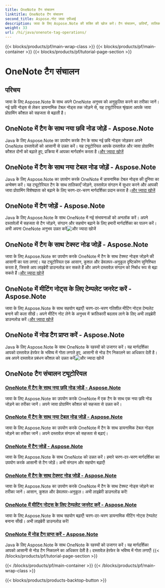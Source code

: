```yaml
---
title: OneNote टैग संचालन
linktitle: OneNote टैग संचालन
second_title: Aspose.नोट जावा एपीआई
description: जावा के लिए Aspose.Note की शक्ति की खोज करें। टैग संचालन, छवियाँ, तालिकाएँ, टेक्स्ट नोड्स और बहुत कुछ जोड़कर चरण-दर-चरण मार्गदर्शिकाओं के साथ अपने OneNote अनुभव को उन्नत करें।
weight: 33
url: /hi/java/onenote-tag-operations/
---
```


{{< blocks/products/pf/main-wrap-class >}}
{{< blocks/products/pf/main-container >}}
{{< blocks/products/pf/tutorial-page-section >}}

# OneNote टैग संचालन

## परिचय

जावा के लिए Aspose.Note के साथ अपने OneNote अनुभव को अनुकूलित करने का तरीका जानें। नई छवि नोड्स से लेकर डायनामिक टेबल नोड्स तक जोड़ने से, यह ट्यूटोरियल श्रृंखला आपके जावा प्रोग्रामिंग कौशल को सहजता से बढ़ाती है।

## OneNote में टैग के साथ नया छवि नोड जोड़ें - Aspose.Note

 Java के लिए Aspose.Note का उपयोग करके टैग के साथ नई छवि नोड्स जोड़कर अपने OneNote दस्तावेज़ों को आसानी से उन्नत करें। यह ट्यूटोरियल आपके दस्तावेज़ और जावा प्रोग्रामिंग कौशल दोनों को बढ़ाते हुए, प्रक्रिया में आपका मार्गदर्शन करता है।[और ज्यादा खोजें](./add-new-image-node-with-tag/)

## OneNote में टैग के साथ नया टेबल नोड जोड़ें - Aspose.Note

 Java के लिए Aspose.Note का उपयोग करके OneNote में डायनामिक टेबल नोड्स की दुनिया का अन्वेषण करें। यह ट्यूटोरियल टैग के साथ तालिकाएँ जोड़ने, दस्तावेज़ संगठन में सुधार करने और आपकी जावा प्रोग्रामिंग विशेषज्ञता को बढ़ाने के लिए चरण-दर-चरण मार्गदर्शिका प्रदान करता है।[और ज्यादा खोजें](./add-new-table-node-with-tag/)

## OneNote में टैग जोड़ें - Aspose.Note

 Java के लिए Aspose.Note के साथ OneNote में नई संभावनाओं को अनलॉक करें। अपने दस्तावेज़ों में सहजता से टैग जोड़ने, संगठन और सहयोग बढ़ाने के लिए हमारी मार्गदर्शिका का पालन करें। अभी अपना OneNote अनुभव उन्नत करें![और ज्यादा खोजें](./add-tag/)

## OneNote में टैग के साथ टेक्स्ट नोड जोड़ें - Aspose.Note

 जावा के लिए Aspose.Note का उपयोग करके OneNote में टैग के साथ टेक्स्ट नोड्स जोड़ने की आसानी का पता लगाएं। यह ट्यूटोरियल एक आसान, कुशल और डेवलपर-अनुकूल दृष्टिकोण सुनिश्चित करता है, जिससे आप लाइब्रेरी डाउनलोड कर सकते हैं और अपने दस्तावेज़ संगठन को निर्बाध रूप से बढ़ा सकते हैं।[और ज्यादा खोजें](./add-text-node-with-tag/)

## OneNote में मीटिंग नोट्स के लिए टेम्पलेट जनरेट करें - Aspose.Note

जावा के लिए Aspose.Note के साथ सहयोग बढ़ाएँ! चरण-दर-चरण गतिशील मीटिंग नोट्स टेम्पलेट बनाने की कला सीखें। अपने मीटिंग नोट लेने के अनुभव में क्रांतिकारी बदलाव लाने के लिए अभी लाइब्रेरी डाउनलोड करें।[और ज्यादा खोजें](./generate-template-for-meeting-notes/)

## OneNote में नोड टैग प्राप्त करें - Aspose.Note

 Java के लिए Aspose.Note के साथ OneNote के रहस्यों को उजागर करें। यह मार्गदर्शिका आपको दस्तावेज़ हेरफेर के भविष्य में गोता लगाते हुए, आसानी से नोड टैग निकालने का अधिकार देती है। अब अपने दस्तावेज़ प्रबंधन कौशल को उन्नत करें![और ज्यादा खोजें](./get-node-tags/)
## OneNote टैग संचालन ट्यूटोरियल
### [OneNote में टैग के साथ नया छवि नोड जोड़ें - Aspose.Note](./add-new-image-node-with-tag/)
जावा के लिए Aspose.Note का उपयोग करके OneNote में एक टैग के साथ एक नया छवि नोड जोड़ने का तरीका जानें। अपने जावा प्रोग्रामिंग कौशल को सहजता से उन्नत करें।
### [OneNote में टैग के साथ नया टेबल नोड जोड़ें - Aspose.Note](./add-new-table-node-with-tag/)
जावा के लिए Aspose.Note का उपयोग करके OneNote में टैग के साथ डायनामिक टेबल नोड्स जोड़ने का तरीका जानें। अपने दस्तावेज़ संगठन को सहजता से बढ़ाएं।
### [OneNote में टैग जोड़ें - Aspose.Note](./add-tag/)
जावा के लिए Aspose.Note के साथ OneNote को उन्नत करें। हमारे चरण-दर-चरण मार्गदर्शिका का उपयोग करके आसानी से टैग जोड़ें। अभी संगठन और सहयोग बढ़ाएँ!
### [OneNote में टैग के साथ टेक्स्ट नोड जोड़ें - Aspose.Note](./add-text-node-with-tag/)
जावा के लिए Aspose.Note का उपयोग करके OneNote में टैग के साथ टेक्स्ट नोड्स जोड़ने का तरीका जानें। आसान, कुशल और डेवलपर-अनुकूल। अभी लाइब्रेरी डाउनलोड करें!
### [OneNote में मीटिंग नोट्स के लिए टेम्पलेट जनरेट करें - Aspose.Note](./generate-template-for-meeting-notes/)
जावा के लिए Aspose.Note के साथ सहयोग बढ़ाएँ! चरण-दर-चरण डायनामिक मीटिंग नोट्स टेम्पलेट बनाना सीखें। अभी लाइब्रेरी डाउनलोड करें!
### [OneNote में नोड टैग प्राप्त करें - Aspose.Note](./get-node-tags/)
Java के लिए Aspose.Note के साथ OneNote के रहस्यों को उजागर करें। यह मार्गदर्शिका आपको आसानी से नोड टैग निकालने का अधिकार देती है। दस्तावेज़ हेरफेर के भविष्य में गोता लगाएँ!
{{< /blocks/products/pf/tutorial-page-section >}}

{{< /blocks/products/pf/main-container >}}
{{< /blocks/products/pf/main-wrap-class >}}

{{< blocks/products/products-backtop-button >}}
